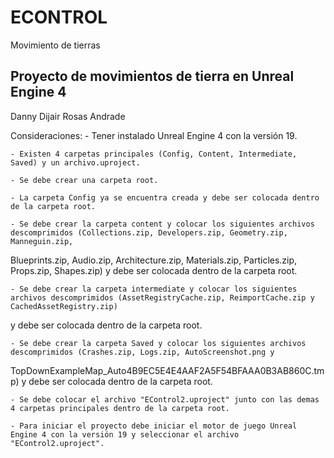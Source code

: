 # ECONTROL
Movimiento de tierras

Proyecto de movimientos de tierra en Unreal Engine 4
-----------------------------------------------------

Danny Dijair Rosas Andrade

Consideraciones:
	- Tener instalado Unreal Engine 4 con la versión 19.

	- Existen 4 carpetas principales (Config, Content, Intermediate, Saved) y un archivo.uproject.
	
	- Se debe crear una carpeta root.

	- La carpeta Config ya se encuentra creada y debe ser colocada dentro de la carpeta root.

	- Se debe crear la carpeta content y colocar los siguientes archivos descomprimidos (Collections.zip, Developers.zip, Geometry.zip, Manneguin.zip, 

Blueprints.zip,  Audio.zip, Architecture.zip, Materials.zip, Particles.zip, Props.zip, Shapes.zip) y debe ser colocada dentro de la carpeta root.

	- Se debe crear la carpeta intermediate y colocar los siguientes archivos descomprimidos (AssetRegistryCache.zip, ReimportCache.zip y CachedAssetRegistry.zip) 

y debe ser colocada dentro de la carpeta root.

	- Se debe crear la carpeta Saved y colocar los siguientes archivos descomprimidos (Crashes.zip, Logs.zip, AutoScreenshot.png y  

TopDownExampleMap_Auto4B9EC5E4E4AAF2A5F54BFAAA0B3AB860C.tmp) y debe ser colocada dentro de la carpeta root.

	- Se debe colocar el archivo "EControl2.uproject" junto con las demas 4 carpetas principales dentro de la carpeta root.

	- Para iniciar el proyecto debe iniciar el motor de juego Unreal Engine 4 con la versión 19 y seleccionar el archivo "EControl2.uproject".
